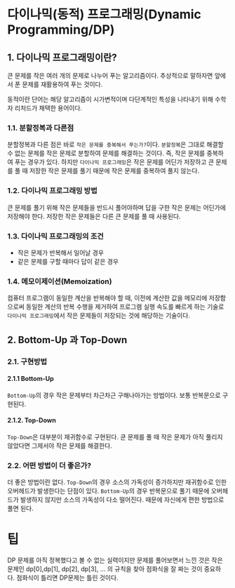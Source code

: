 # 다이나믹(동적) 프로그래밍(Dynamic Programming/DP)

## 1. 다이나믹 프로그래밍이란?
큰 문제를 작은 여러 개의 문제로 나누어 푸는 알고리즘이다. 추상적으로 말하자면 앞에서 푼 문제를 재활용하여 푸는 것이다.

동적이란 단어는 해당 알고리즘이 시가변적이며 다단계적인 특성을 나타내기 위해 수학자 리처드가 채택한 용어이다.

### 1.1. 분할정복과 다른점
분할정복과 다른 점은 바로 ```작은 문제를 중복해서 푸는가?```이다. ```분할정복```은 그대로 해결할 수 없는 문제를 작은 문제로 분할하여 문제를 해결하는 것이다. 즉, 작은 문제를 중복하여 푸는 경우가 있다. 하지만 ```다이나믹 프로그래밍```은 작은 문제를 어딘가 저장하고 큰 문제를 풀 때 저장한 작은 문제를 풀기 때문에 작은 문제를 중복하여 풀지 않는다.

### 1.2. 다이나믹 프로그래밍 방법
큰 문제를 풀기 위해 작은 문제들을 반드시 풀어야하며 답을 구한 작은 문제는 어딘가에 저장해야 한다. 저장한 작은 문제들은 다른 큰 문제를 풀 때 사용된다.

### 1.3. 다이나믹 프로그래밍의 조건
* 작은 문제가 반복해서 일어날 경우
* 같은 문제를 구할 때마다 답이 같은 경우

### 1.4. 메모이제이션(Memoization)
컴퓨터 프로그램이 동일한 계산을 반복해야 할 때, 이전에 계산한 값을 메모리에 저장함으로써 동일한 계산의 반복 수행을 제거하여 프로그램 실행 속도를 빠르게 하는 기술로 ```다이나믹 프로그래밍```에서 작은 문제들이 저장되는 것에 해당하는 기술이다.

## 2. Bottom-Up 과 Top-Down

### 2.1. 구현방법

#### 2.1.1 Bottom-Up
```Bottom-Up```의 경우 작은 문제부터 차근차근 구해나아가는 방법이다. 보통 반복문으로 구현된다.

#### 2.1.2. Top-Down
```Top-Down```은 대부분이 재귀함수로 구현된다. 쿤 문제를 풀 때 작은 문제가 아직 풀리지 않았다면 그제서야 작은 문제를 해결한다.

### 2.2. 어떤 방법이 더 좋은가?
더 좋은 방법이란 없다. ```Top-Down```의 경우 소스의 가독성이 증가하지만 재귀함수로 인한 오버헤드가 발생한다는 단점이 있다. ```Bottom-Up```의 경우 반복문으로 풀기 때문에 오버헤드가 발생하지 않지만 소스의 가독성이 다소 떨어진다. 때문에 자신에게 편한 방법으로 풀면 된다.

# 팁
DP 문제를 아직 정복했다고 볼 수 없는 실력이지만 문제를 풀어보면서 느낀 것은 작은 문제인 dp[0],dp[1], dp[2], dp[3], ... 의 규칙을 찾아 점화식을 잘 짜는 것이 중요하다. 점화식이 틀리면 DP문제는 틀린 것이다.